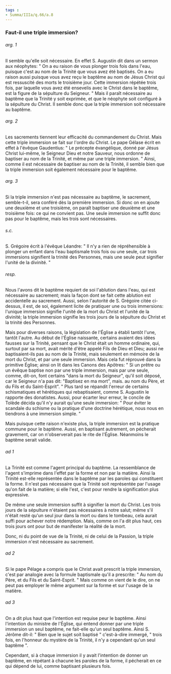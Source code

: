 ```yaml
---
tags : 
- Summa/IIIa/q.66/a.8
---
```


### Faut-il une triple immersion?

###### arg. 1
Il semble qu'elle soit nécessaire. En effet S. Augustin dit dans un sermon aux néophytes: " On a eu raison de vous plonger trois fois dans l'eau, puisque c'est au nom de la Trinité que vous avez été baptisés. On a eu raison aussi puisque vous avez reçu le baptême au nom de Jésus Christ qui est ressuscité des morts le troisième jour. Cette immersion répétée trois fois, par laquelle vous avez été ensevelis avec le Christ dans le baptême, est la figure de la sépulture du Seigneur. " Mais il paraît nécessaire au baptême que la Trinité y soit exprimée, et que le néophyte soit configuré à la sépulture du Christ. Il semble donc que la triple immersion soit nécessaire au baptême. 

###### arg. 2
Les sacrements tiennent leur efficacité du commandement du Christ. Mais cette triple immersion se fait sur l'ordre du Christ. Le pape Gélase écrit en effet à l'évêque Gaudentius: " Le précepte évangélique, donné par Jésus Christ lui-même, le Seigneur Dieu et notre Sauveur, nous ordonne de baptiser au nom de la Trinité, et même par une triple immersion. " Ainsi, comme il est nécessaire de baptiser au nom de la Trinité, il semble bien que la triple immersion soit également nécessaire pour le baptême. 

###### arg. 3
Si la triple immersion n'est pas nécessaire au baptême, le sacrement, semble-t-il, sera conféré dès la première immersion. Si donc on en ajoute une deuxième et une troisième, on paraît baptiser une deuxième et une troisième fois: ce qui ne convient pas. Une seule immersion ne suffit donc pas pour le baptême, mais les trois sont nécessaires. 

###### s.c.
S. Grégoire écrit à l'évêque Léandre: " Il n'y a rien de répréhensible à plonger un enfant dans l'eau baptismale trois fois ou une seule, car trois immersions signifient la trinité des Personnes, mais une seule peut signifier l'unité de la divinité. " 

###### resp.
Nous l'avons dit le baptême requiert de soi l'ablution dans l'eau, qui est nécessaire au sacrement; mais la façon dont se fait cette ablution est accidentelle au sacrement. Aussi, selon l'autorité de S. Grégoire citée ci-dessus, il est, de soi, également licite de pratiquer une ou trois immersions: l'unique immersion signifie l'unité de la mort du Christ et l'unité de la divinité; la triple immersion signifie les trois jours de la sépulture du Christ et la trinité des Personnes. 

Mais pour diverses raisons, la législation de l'Église a établi tantôt l'une, tantôt l'autre. Au début de l'Église naissante, certains avaient des idées fausses sur la Trinité, pensant que le Christ était un homme ordinaire, qui, surtout par sa mort, avait mérité d'être appelé Fils de Dieu et Dieu; aussi ne baptisaient-ils pas au nom de la Trinité, mais seulement en mémoire de la mort du Christ, et par une seule immersion. Mais cela fut réprouvé dans la primitive Église; ainsi on lit dans les Canons des Apôtres: " Si un prêtre ou un évêque baptise non par une triple immersion, mais par une seule, comme, dit-on, font certains "dans la mort du Seigneur", qu'il soit déposé, car le Seigneur n'a pas dit: "Baptisez en ma mort", mais. au nom du Père, et du Fils et du Saint-Esprit". " Plus tard se répandit l'erreur de certains schismatiques et hérétiques qui rebaptisaient, comme S. Augustin le rapporte des donatistes. Aussi, pour écarter leur erreur, le concile de Tolède décida qu'il n'y aurait qu'une seule immersion: " Pour éviter le scandale du schisme ou la pratique d'une doctrine hérétique, nous nous en tiendrons à une immersion simple. " 

Mais puisque cette raison n'existe plus, la triple immersion est la pratique commune pour le baptême. Aussi, en baptisant autrement, on pécherait gravement, car on n'observerait pas le rite de l'Église. Néanmoins le baptême serait valide. 

###### ad 1
La Trinité est comme l'agent principal du baptême. La ressemblance de l'agent s'imprime dans l'effet par la forme et non par la matière. Ainsi la Trinité est-elle représentée dans le baptême par les paroles qui constituent la forme. Il n'est pas nécessaire que la Trinité soit représentée par l'usage qu'on fait de la matière; si elle l'est, c'est pour rendre la signification plus expressive. 

De même une seule immersion suffit à signifier la mort du Christ. Les trois jours de la sépulture n'étaient pas nécessaires à notre salut; même s'il n'était resté qu'un seul jour dans la mort ou dans le tombeau, cela aurait suffi pour achever notre rédemption. Mais, comme on l'a dit plus haut, ces trois jours ont pour but de manifester la réalité de la mort. 

Donc, ni du point de vue de la Trinité, ni de celui de la Passion, la triple immersion n'est nécessaire au sacrement. 

###### ad 2
Si le pape Pélage a compris que le Christ avait prescrit la triple immersion, c'est par analogie avec la formule baptismale qu'il a prescrite: " Au nom du Père, et du Fils et du Saint-Esprit. " Mais comme on vient de le dire, on ne peut pas employer le même argument sur la forme et sur l'usage de la matière. 

###### ad 3
On a dit plus haut que l'intention est requise peur le baptême. Ainsi l'intention du ministre de l'Église, qui entend donner par une triple immersion un seul baptême, ne fait-elle qu'un seul baptême. Ainsi S. Jérôme dit-il: " Bien que le sujet soit baptisé " c'est-à-dire immergé, " trois fois, en l'honneur du mystère de la Trinité, il n'y a cependant qu'un seul baptême ". 

Cependant, si à chaque immersion il y avait l'intention de donner un baptême, en répétant à chacune les paroles de la forme, il pécherait en ce qui dépend de lui, comme baptisant plusieurs fois. 

